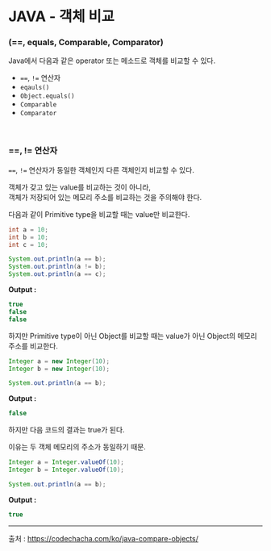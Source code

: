 # JAVA - 객체 비교
### (==, equals, Comparable, Comparator)


Java에서 다음과 같은 operator 또는 메소드로 객체를 비교할 수 있다.

* `==`, `!=` 연산자
* `eqauls()`
* `Object.equals()`
* `Comparable`
* `Comparator`

<br>

### ==, != 연산자

`==`, `!=` 연산자가 동일한 객체인지 다른 객체인지 비교할 수 있다.

객체가 갖고 있는 value를 비교하는 것이 아니라,   
객체가 저장되어 있는 메모리 주소를 비교하는 것을 주의해야 한다.

다음과 같이 Primitive type을 비교할 때는 value만 비교한다.


```java
int a = 10;
int b = 10;
int c = 10;

System.out.println(a == b);
System.out.println(a != b);
System.out.println(a == c);
```

**Output :**
```java
true
false 
false
```

하지만 Primitive type이 아닌 Object를 비교할 때는 value가 아닌 Object의 메모리 주소를 비교한다.

```java
Integer a = new Integer(10);
Integer b = new Integer(10);

System.out.println(a == b);
```
**Output :**
```java
false
```

하지만 다음 코드의 결과는 true가 된다.

이유는 두 객체 메모리의 주소가 동일하기 때문.

```java
Integer a = Integer.valueOf(10);
Integer b = Integer.valueOf(10);

System.out.println(a == b);
```

**Output :**
```java
true
```









---
출처 : https://codechacha.com/ko/java-compare-objects/
